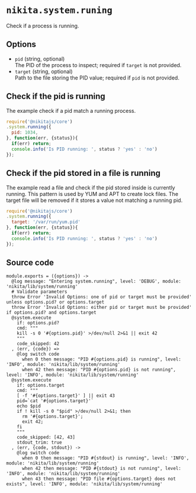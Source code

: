 
# `nikita.system.runing`

Check if a process is running.

## Options

* `pid` (string, optional)   
  The PID of the process to inspect; required if `target` is not provided.
* `target` (string, optional)   
  Path to the file storing the PID value; required if `pid` is not provided.

## Check if the pid is running

The example check if a pid match a running process.

```javascript
require('@nikitajs/core')
.system.running({
  pid: 1034,
}, function(err, {status}){
  if(err) return;
  console.info('Is PID running: ', status ? 'yes' : 'no')
});
```

## Check if the pid stored in a file is running

The example read a file and check if the pid stored inside is currently running.
This pattern is used by YUM and APT to create lock files. The target file will
be removed if it stores a value not matching a running pid.

```javascript
require('@nikitajs/core')
.system.running({
  target: '/var/run/yum.pid'
}, function(err, {status}){
  if(err) return;
  console.info('Is PID running: ', status ? 'yes' : 'no')
});
```

## Source code

    module.exports = ({options}) ->
      @log message: "Entering system.running", level: 'DEBUG', module: 'nikita/lib/system/running'
      # Validate parameters
      throw Error 'Invalid Options: one of pid or target must be provided' unless options.pid? or options.target
      throw Error 'Invalid Options: either pid or target must be provided' if options.pid? and options.target
      @system.execute
        if: options.pid?
        cmd: """
        kill -s 0 '#{options.pid}' >/dev/null 2>&1 || exit 42
        """
        code_skipped: 42
      , (err, {code}) =>
        @log switch code
          when 0 then message: "PID #{options.pid} is running", level: 'INFO', module: 'nikita/lib/system/running'
          when 42 then message: "PID #{options.pid} is not running", level: 'INFO', module: 'nikita/lib/system/running'
      @system.execute
        if: options.target
        cmd: """
        [ -f '#{options.target}' ] || exit 43
        pid=`cat '#{options.target}'`
        echo $pid
        if ! kill -s 0 "$pid" >/dev/null 2>&1; then
          rm '#{options.target}';
          exit 42;
        fi
        """
        code_skipped: [42, 43]
        stdout_trim: true
      , (err, {code, stdout}) ->
        @log switch code
          when 0 then message: "PID #{stdout} is running", level: 'INFO', module: 'nikita/lib/system/running'
          when 42 then message: "PID #{stdout} is not running", level: 'INFO', module: 'nikita/lib/system/running'
          when 43 then message: "PID file #{options.target} does not exists", level: 'INFO', module: 'nikita/lib/system/running'

